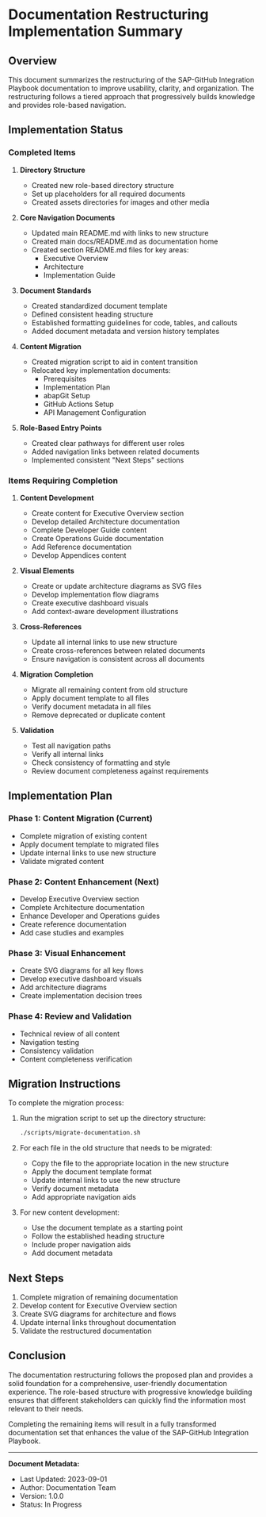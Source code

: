 # Documentation Restructuring Implementation Summary

## Overview

This document summarizes the restructuring of the SAP-GitHub Integration Playbook documentation to improve usability, clarity, and organization. The restructuring follows a tiered approach that progressively builds knowledge and provides role-based navigation.

## Implementation Status

### Completed Items

1. **Directory Structure**
   - Created new role-based directory structure
   - Set up placeholders for all required documents
   - Created assets directories for images and other media

2. **Core Navigation Documents**
   - Updated main README.md with links to new structure
   - Created main docs/README.md as documentation home
   - Created section README.md files for key areas:
     - Executive Overview
     - Architecture
     - Implementation Guide

3. **Document Standards**
   - Created standardized document template
   - Defined consistent heading structure
   - Established formatting guidelines for code, tables, and callouts
   - Added document metadata and version history templates

4. **Content Migration**
   - Created migration script to aid in content transition
   - Relocated key implementation documents:
     - Prerequisites
     - Implementation Plan
     - abapGit Setup
     - GitHub Actions Setup
     - API Management Configuration

5. **Role-Based Entry Points**
   - Created clear pathways for different user roles
   - Added navigation links between related documents
   - Implemented consistent "Next Steps" sections

### Items Requiring Completion

1. **Content Development**
   - Create content for Executive Overview section
   - Develop detailed Architecture documentation
   - Complete Developer Guide content
   - Create Operations Guide documentation
   - Add Reference documentation
   - Develop Appendices content

2. **Visual Elements**
   - Create or update architecture diagrams as SVG files
   - Develop implementation flow diagrams
   - Create executive dashboard visuals
   - Add context-aware development illustrations

3. **Cross-References**
   - Update all internal links to use new structure
   - Create cross-references between related documents
   - Ensure navigation is consistent across all documents

4. **Migration Completion**
   - Migrate all remaining content from old structure
   - Apply document template to all files
   - Verify document metadata in all files
   - Remove deprecated or duplicate content

5. **Validation**
   - Test all navigation paths
   - Verify all internal links
   - Check consistency of formatting and style
   - Review document completeness against requirements

## Implementation Plan

### Phase 1: Content Migration (Current)

- Complete migration of existing content
- Apply document template to migrated files
- Update internal links to use new structure
- Validate migrated content

### Phase 2: Content Enhancement (Next)

- Develop Executive Overview section
- Complete Architecture documentation
- Enhance Developer and Operations guides
- Create reference documentation
- Add case studies and examples

### Phase 3: Visual Enhancement

- Create SVG diagrams for all key flows
- Develop executive dashboard visuals
- Add architecture diagrams
- Create implementation decision trees

### Phase 4: Review and Validation

- Technical review of all content
- Navigation testing
- Consistency validation
- Content completeness verification

## Migration Instructions

To complete the migration process:

1. Run the migration script to set up the directory structure:
   ```bash
   ./scripts/migrate-documentation.sh
   ```

2. For each file in the old structure that needs to be migrated:
   - Copy the file to the appropriate location in the new structure
   - Apply the document template format
   - Update internal links to use the new structure
   - Verify document metadata
   - Add appropriate navigation aids

3. For new content development:
   - Use the document template as a starting point
   - Follow the established heading structure
   - Include proper navigation aids
   - Add document metadata

## Next Steps

1. Complete migration of remaining documentation
2. Develop content for Executive Overview section
3. Create SVG diagrams for architecture and flows
4. Update internal links throughout documentation
5. Validate the restructured documentation

## Conclusion

The documentation restructuring follows the proposed plan and provides a solid foundation for a comprehensive, user-friendly documentation experience. The role-based structure with progressive knowledge building ensures that different stakeholders can quickly find the information most relevant to their needs.

Completing the remaining items will result in a fully transformed documentation set that enhances the value of the SAP-GitHub Integration Playbook.

---

**Document Metadata:**
- Last Updated: 2023-09-01
- Author: Documentation Team
- Version: 1.0.0
- Status: In Progress 